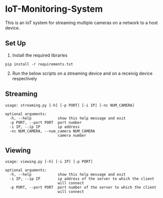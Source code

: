# IoT-Monitoring-System

This is an IoT system for streaming multiple cameras on a network to a host device.

## Set Up
1. Install the required libraries
```
pip install -r requirements.txt
```
2. Run the below scripts on a streaming device and on a receivig device respectively

## Streaming

```
usage: streaming.py [-h] [-p PORT] [-i IP] [-nc NUM_CAMERA]

optional arguments:
  -h, --help            show this help message and exit
  -p PORT, --port PORT  port number
  -i IP, --ip IP        ip address
  -nc NUM_CAMERA, --num_camera NUM_CAMERA
                        camera number
```

## Viewing

```
usage: viewing.py [-h] [-i IP] [-p PORT]

optional arguments:
  -h, --help            show this help message and exit
  -i IP, --ip IP        ip address of the server to which the client      
                        will connect
  -p PORT, --port PORT  port number of the server to which the client     
                        will connect
```

